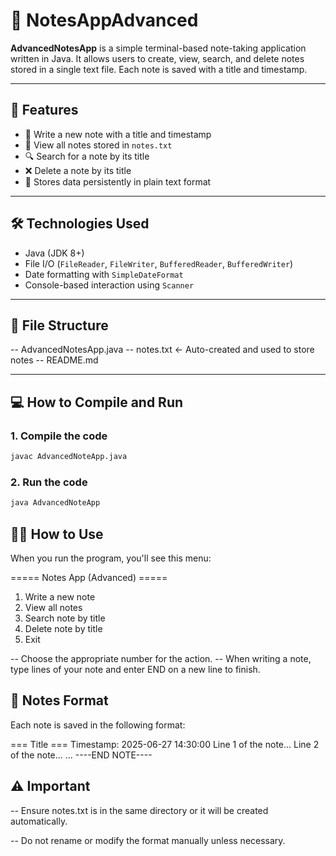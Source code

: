 # 📒 NotesAppAdvanced

**AdvancedNotesApp** is a simple terminal-based note-taking application written in Java. It allows users to create, view, search, and delete notes stored in a single text file. Each note is saved with a title and timestamp.

---

## 🚀 Features

- 📝 Write a new note with a title and timestamp
- 📄 View all notes stored in `notes.txt`
- 🔍 Search for a note by its title
- ❌ Delete a note by its title
- 💾 Stores data persistently in plain text format

---

## 🛠️ Technologies Used

- Java (JDK 8+)
- File I/O (`FileReader`, `FileWriter`, `BufferedReader`, `BufferedWriter`)
- Date formatting with `SimpleDateFormat`
- Console-based interaction using `Scanner`

---

## 📁 File Structure
-- AdvancedNotesApp.java
-- notes.txt ← Auto-created and used to store notes
-- README.md


---

## 💻 How to Compile and Run

### 1. Compile the code
```bash
javac AdvancedNoteApp.java
```
### 2. Run the code
```bash
java AdvancedNoteApp
```

## 🧑‍🏫 How to Use
When you run the program, you'll see this menu:

===== Notes App (Advanced) =====
1. Write a new note
2. View all notes
3. Search note by title
4. Delete note by title
5. Exit
   
-- Choose the appropriate number for the action.
-- When writing a note, type lines of your note and enter END on a new line to finish.

## 📝 Notes Format
Each note is saved in the following format:

=== Title ===
Timestamp: 2025-06-27 14:30:00
Line 1 of the note...
Line 2 of the note...
...
----END NOTE----



## ⚠️ Important
-- Ensure notes.txt is in the same directory or it will be created automatically.

-- Do not rename or modify the format manually unless necessary.


